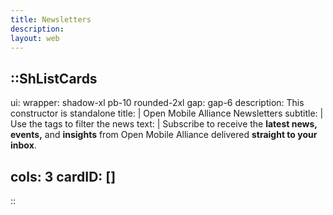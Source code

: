 ```yaml
---
title: Newsletters
description:
layout: web
---
```

::ShListCards
---
ui:
    wrapper: shadow-xl pb-10 rounded-2xl
    gap: gap-6
description: This constructor is standalone
title: |
    Open Mobile Alliance Newsletters
subtitle: |
    Use the tags to filter the news
text: |
    Subscribe to receive the **latest news, events,** and **insights** from Open Mobile Alliance delivered **straight to your inbox**.  

cols: 3
cardID: []
---
::
